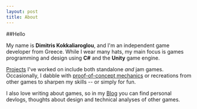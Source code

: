```yaml
---
layout: post
title: About
---
```


##Hello


  My name is <b>Dimitris Kokkaliaroglou</b>, and I'm an independent game developer from Greece. 
  While I wear many hats, my main focus is games programming and design using <b>C#</b> and the <b>Unity</b> game engine.


  <a href="https://dikokkali.github.io/game_projects" target="_blank">Projects</a> I've worked on include both standalone <i>and</i> jam games. Occasionally, I dabble with 
  <a href="https://dikokkali.github.io/game_projects" target="_blank">proof-of-concept mechanics</a> or recreations from other games
  to sharpen my skills -- or simply for fun.

<p>
  I also love writing about games, so in my <a href="https://dikokkali.github.io/blog" target="_blank">Blog</a> you can find 
  personal devlogs, thoughts about design and technical analyses of other games.
</p>
